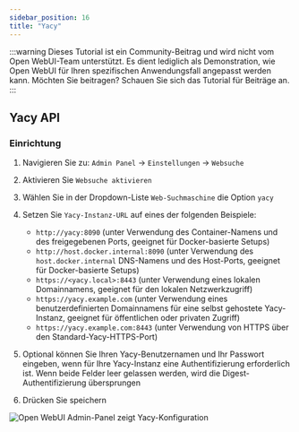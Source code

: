 ```yaml
---
sidebar_position: 16
title: "Yacy"
---
```


:::warning
Dieses Tutorial ist ein Community-Beitrag und wird nicht vom Open WebUI-Team unterstützt. Es dient lediglich als Demonstration, wie Open WebUI für Ihren spezifischen Anwendungsfall angepasst werden kann. Möchten Sie beitragen? Schauen Sie sich das Tutorial für Beiträge an.
:::

## Yacy API

### Einrichtung

1. Navigieren Sie zu: `Admin Panel` -> `Einstellungen` -> `Websuche`
2. Aktivieren Sie `Websuche aktivieren`
3. Wählen Sie in der Dropdown-Liste `Web-Suchmaschine` die Option `yacy`
4. Setzen Sie `Yacy-Instanz-URL` auf eines der folgenden Beispiele:

    * `http://yacy:8090` (unter Verwendung des Container-Namens und des freigegebenen Ports, geeignet für Docker-basierte Setups)
    * `http://host.docker.internal:8090` (unter Verwendung des `host.docker.internal` DNS-Namens und des Host-Ports, geeignet für Docker-basierte Setups)
    * `https://<yacy.local>:8443` (unter Verwendung eines lokalen Domainnamens, geeignet für den lokalen Netzwerkzugriff)
    * `https://yacy.example.com` (unter Verwendung eines benutzerdefinierten Domainnamens für eine selbst gehostete Yacy-Instanz, geeignet für öffentlichen oder privaten Zugriff)
    * `https://yacy.example.com:8443` (unter Verwendung von HTTPS über den Standard-Yacy-HTTPS-Port)

5. Optional können Sie Ihren Yacy-Benutzernamen und Ihr Passwort eingeben, wenn für Ihre Yacy-Instanz eine Authentifizierung erforderlich ist. Wenn beide Felder leer gelassen werden, wird die Digest-Authentifizierung übersprungen
6. Drücken Sie speichern

![Open WebUI Admin-Panel zeigt Yacy-Konfiguration](/images/tutorial_yacy.png)
